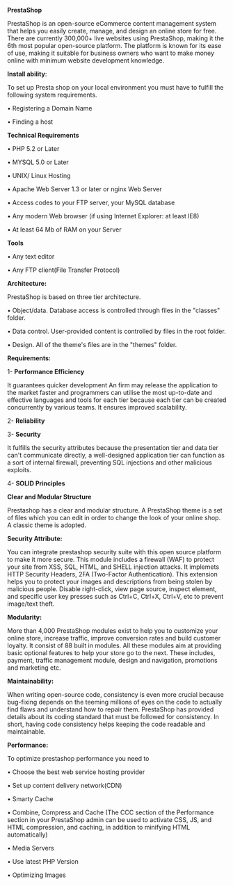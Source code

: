 **PrestaShop**


PrestaShop is an open-source eCommerce content management system that helps you easily create, manage, and design an online store for free. There are currently 300,000+ live websites using PrestaShop, making it the 6th most popular open-source platform.
The platform is known for its ease of use, making it suitable for business owners who want to make money online with minimum website development knowledge. 

**Install ability**:

To set up Presta shop on your local environment you must have to fulfill the following system requirements.

•	Registering a Domain Name

•	Finding a host

**Technical Requirements**

•	PHP 5.2 or Later

•	MYSQL 5.0 or Later 

•	UNIX/ Linux Hosting 

•	Apache Web Server 1.3 or later or nginx Web Server

•	Access codes to your FTP server, your MySQL database

•	Any modern Web browser (if using Internet Explorer: at least IE8)

•	At least 64 Mb of RAM on your Server

**Tools**

•	Any text editor

•	Any FTP client(File Transfer Protocol)


**Architecture:**

PrestaShop is based on three tier architecture.

• Object/data. Database access is controlled through files in the "classes" folder.

• Data control. User-provided content is controlled by files in the root folder.

• Design. All of the theme's files are in the "themes" folder.


**Requirements:**

1-	**Performance Efficiency**

It guarantees quicker development An firm may release the application to the market faster and programmers can utilise the most up-to-date and effective languages and tools for each tier because each tier can be created concurrently by various teams.
It ensures improved scalability. 

2-	**Reliability**

3-	**Security**

It fulfills the security attributes because the presentation tier and data tier can't communicate directly, a well-designed application tier can function as a sort of internal firewall, preventing SQL injections and other malicious exploits.

4-	**SOLID Principles**


**Clear and Modular Structure**

Prestashop has a clear and modular structure. A PrestaShop theme is a set of files which you can edit in order to change the look of your online shop. A classic theme is adopted.

**Security Attribute:**

You can integrate prestashop security suite with this open source platform to make it more secure. This module includes a firewall (WAF) to protect your site from XSS, SQL, HTML, and SHELL injection attacks. It implemets HTTP Security Headers, 2FA (Two-Factor Authentication). This extension helps you to protect your images and descriptions from being stolen by malicious people. Disable right-click, view page source, inspect element, and specific user key presses such as Ctrl+C, Ctrl+X, Ctrl+V, etc to prevent image/text theft.

**Modularity:**

More than 4,000 PrestaShop modules exist to help you to customize your online store, increase traffic, improve conversion rates and build customer loyalty. It consist of 88 built in modules. All these modules aim at providing basic optional features to help your store go to the next. These includes, payment, traffic management module, design and navigation, promotions and marketing etc.

**Maintainability:**

When writing open-source code, consistency is even more crucial because bug-fixing depends on the teeming millions of eyes on the code to actually find flaws and understand how to repair them. PrestaShop has provided details about its coding standard that must be followed for consistency. In short, having code consistency helps keeping the code readable and maintainable.

**Performance:** 

To optimize prestashop performance you need to

•	Choose the best web service hosting provider

•	Set up content delivery network(CDN)

•	Smarty Cache

•	Combine, Compress and Cache (The CCC section of the Performance section in your PrestaShop admin can be used to activate CSS, JS, and HTML compression, and caching, in addition to minifying HTML automatically)

•	Media Servers

•	Use latest PHP Version

•	Optimizing Images

